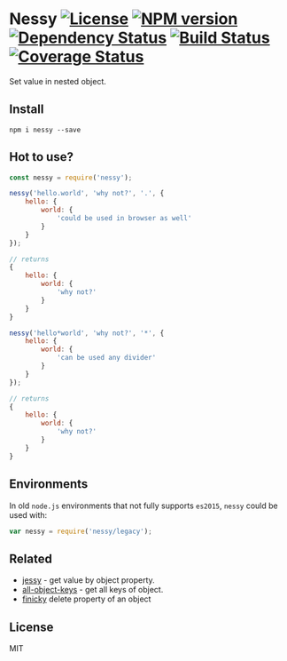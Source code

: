 # Nessy [![License][LicenseIMGURL]][LicenseURL] [![NPM version][NPMIMGURL]][NPMURL] [![Dependency Status][DependencyStatusIMGURL]][DependencyStatusURL] [![Build Status][BuildStatusIMGURL]][BuildStatusURL] [![Coverage Status][CoverageIMGURL]][CoverageURL]

Set value in nested object.

## Install

`npm i nessy --save`

## Hot to use?

```js
const nessy = require('nessy');

nessy('hello.world', 'why not?', '.', {
    hello: {
        world: {
            'could be used in browser as well'
        }
    }
});

// returns
{
    hello: {
        world: {
            'why not?'
        }
    }
}

nessy('hello*world', 'why not?', '*', {
    hello: {
        world: {
            'can be used any divider'
        }
    }
});

// returns
{
    hello: {
        world: {
            'why not?'
        }
    }
}
```

## Environments

In old `node.js` environments that not fully supports `es2015`, `nessy` could be used with:

```js
var nessy = require('nessy/legacy');
```

## Related

- [jessy](https://github.com/coderaiser/jessy "jessy") - get value by object property.
- [all-object-keys](https://github.com/coderaiser/all-object-keys "all-object-keys") - get all keys of object.
- [finicky](https://github.com/coderaiser/finicky "finicky") delete property of an object

## License

MIT

[NPMIMGURL]:                https://img.shields.io/npm/v/nessy.svg?style=flat
[BuildStatusIMGURL]:        https://img.shields.io/travis/coderaiser/nessy/master.svg?style=flat
[DependencyStatusIMGURL]:   https://img.shields.io/david/coderaiser/nessy.svg?style=flat
[LicenseIMGURL]:            https://img.shields.io/badge/license-MIT-317BF9.svg?style=flat
[NPMURL]:                   https://npmjs.org/package/nessy "npm"
[BuildStatusURL]:           https://travis-ci.org/coderaiser/nessy  "Build Status"
[DependencyStatusURL]:      https://david-dm.org/coderaiser/nessy "Dependency Status"
[LicenseURL]:               https://tldrlegal.com/license/mit-license "MIT License"

[CoverageURL]:              https://coveralls.io/github/coderaiser/nessy?branch=master
[CoverageIMGURL]:           https://coveralls.io/repos/coderaiser/nessy/badge.svg?branch=master&service=github

